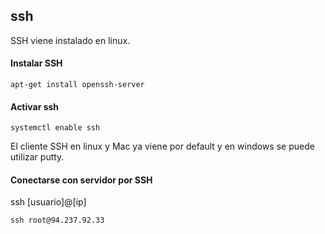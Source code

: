 
## ssh 

SSH viene instalado en linux.

#### Instalar SSH
```
apt-get install openssh-server
```

#### Activar ssh
```
systemctl enable ssh
````
El cliente SSH en linux y Mac ya viene por default y en windows se puede utilizar putty.

#### Conectarse con servidor por SSH

ssh [usuario]@[ip]
```
ssh root@94.237.92.33
```
